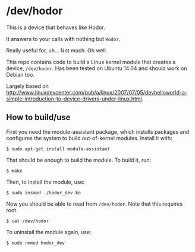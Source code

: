 # /dev/hodor
This is a device that behaves like Hodor.

It answers to your calls with nothing but `Hodor`.

Really useful for, uh... Not much. Oh well.

This repo contains code to build a Linux kernel module that creates a device, `/dev/hodor`.
Has been tested on Ubuntu 14.04 and should work on Debian too.

Largely based on http://www.linuxdevcenter.com/pub/a/linux/2007/07/05/devhelloworld-a-simple-introduction-to-device-drivers-under-linux.html.

## How to build/use

First you need the module-assistant package, which installs packages and configures the system to build out-of-kernel modules. Install it with:
```
$ sudo apt-get install module-assistant
```

That should be enough to build the module. To build it, run:
```
$ make
```

Then, to install the module, use:
```
$ sudo insmod ./hodor_dev.ko
```

Now you should be able to read from `/dev/hodor`. Note that this requires root.
```
$ cat /dev/hodor
```

To uninstall the module again, use:
```
$ sudo rmmod hodor_dev
```
